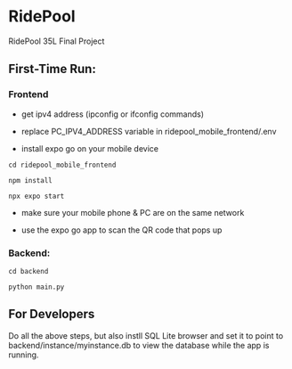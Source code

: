 # RidePool
 RidePool 35L Final Project

 ## First-Time Run:
 

 ### Frontend
 
 - get ipv4 address (ipconfig or ifconfig commands)
 
 - replace PC_IPV4_ADDRESS variable in ridepool_mobile_frontend/.env

 - install expo go on your mobile device

 `cd ridepool_mobile_frontend`

 `npm install`
 
 `npx expo start`
 
 - make sure your mobile phone & PC are on the same network
 
 - use the expo go app to scan the QR code that pops up

 
 ### Backend:
 
 `cd backend`
 
 `python main.py`


 ## For Developers

 Do all the above steps, but also instll SQL Lite browser and set it to point to backend/instance/myinstance.db to view the database while the app is running. 
